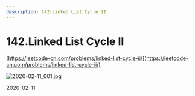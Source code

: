 ```yaml
---
description: 142-Linked List Cycle II
---
```


# 142.Linked List Cycle II

[https://leetcode-cn.com/problems/linked-list-cycle-ii/](https://leetcode-cn.com/problems/linked-list-cycle-ii/)

![2020-02-11\_001.jpg](https://gitee.com/gdhu/testtingop/raw/master/2020-02-11_001.jpg)

2020-02-11



